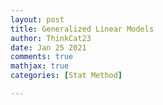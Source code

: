```yaml
---
layout: post
title: Generalized Linear Models
author: ThinkCat23
date: Jan 25 2021
comments: true
mathjax: true
categories: [Stat Method]

---
```

